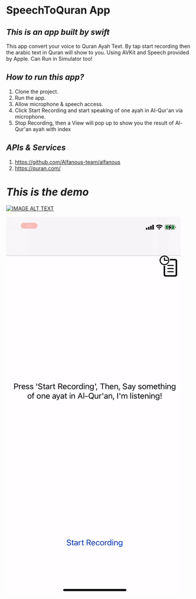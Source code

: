 # SpeechToQuran App
## _This is an app built by swift_
This app convert your voice to Quran Ayah Text.
By tap start recording then the arabic text in Quran will show to you.
Using AVKit and Speech provided by Apple.
Can Run in Simulator too!

## _How to run this app?_
1. Clone the project.
2. Run the app.
3. Allow microphone & speech access.
4. Click Start Recording and start speaking of one ayah in Al-Qur'an via microphone.
5. Stop Recording, then a View will pop up to show you the result of Al-Qur'an ayah with index

## _APIs & Services_
1. https://github.com/Alfanous-team/alfanous 
2. https://quran.com/

# _This is the demo_

[![IMAGE ALT TEXT](http://img.youtube.com/vi/mINPxvPGgFs/0.jpg)](http://www.youtube.com/watch?v=mINPxvPGgFs "Video Title")

![Attatched Screenshot](/images/gif.gif)